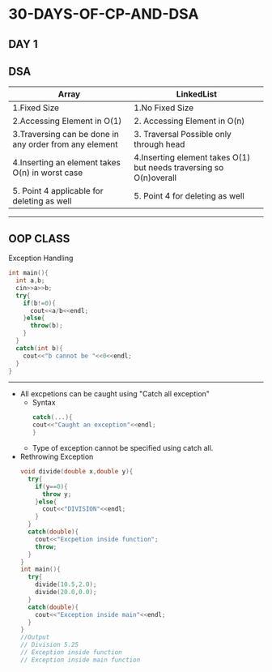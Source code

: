 # 30-DAYS-OF-CP-AND-DSA 
DAY 1
---
DSA
---
|Array | LinkedList |
|------|------------|
|1.Fixed Size|1.No Fixed Size|
|2.Accessing Element in O(1)|2. Accessing Element in O(n)|
|3.Traversing can be done in any order from any element |3. Traversal Possible only through head|
|4.Inserting an element takes O(n) in worst case|4.Inserting element takes O(1) but needs traversing so O(n)overall|
|5. Point 4 applicable for deleting as well|5. Point 4 for deleting as well|
---
OOP CLASS
---
  Exception Handling
```cpp
int main(){
  int a,b;
  cin>>a>>b;
  try{
    if(b!=0){
      cout<<a/b<<endl;
    }else{
      throw(b);
    }
  }
  catch(int b){
    cout<<"b cannot be "<<0<<endl;
  }
}
```
---
* All excpetions can be caught using "Catch all exception"
  * Syntax
    ```cpp
    catch(...){
    cout<<"Caught an exception"<<endl;
    }
    ```
  * Type of exception cannot be specified using catch all.
* Rethrowing Exception
  ```cpp
  void divide(double x,double y){
    try{
      if(y==0){
        throw y;
      }else{
        cout<<"DIVISION"<<endl;
      }
    }
    catch(double){
      cout<<"Excpetion inside function";
      throw;
    }
  }
  int main(){
    try{
      divide(10.5,2.0);
      divide(20.0,0.0);
    }
    catch(double){
      cout<<"Exception inside main"<<endl;
    }
  }
  //Output
  // Division 5.25
  // Exception inside function
  // Exception inside main function
  ```

